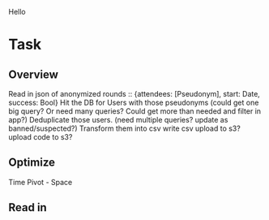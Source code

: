 Hello
# Task

## Overview 
Read in json of anonymized rounds :: {attendees: [Pseudonym], start: Date, success: Bool} 
Hit the DB for Users with those pseudonyms
(could get one big query? Or need many queries? Could get more than needed and filter in app?)
Deduplicate those users.
(need multiple queries? update as banned/suspected?)
Transform them into csv
write csv
upload to s3?
upload code to s3?

## Optimize
Time
Pivot - Space

## Read in 
